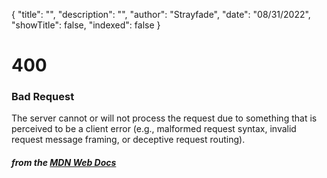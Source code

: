 {
    "title": "",
    "description": "",
    "author": "Strayfade",
    "date": "08/31/2022",
    "showTitle": false,
    "indexed": false
}
# 400 
### Bad Request

The server cannot or will not process the request due to something that is perceived to be a client error (e.g., malformed request syntax, invalid request message framing, or deceptive request routing).

#### *from the [MDN Web Docs](https://developer.mozilla.org/en-US/docs/Web/HTTP/Status)* 